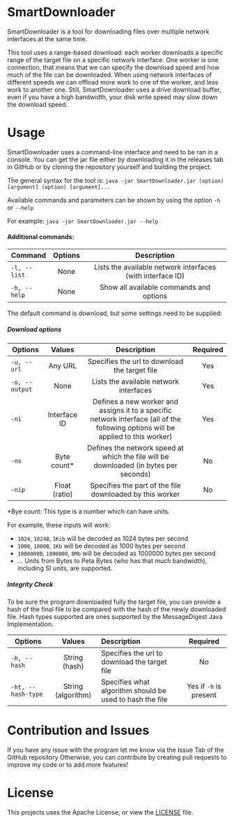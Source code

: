 # SmartDownloader
SmartDownloader is a tool for downloading files over multiple network interfaces at the same time.

This tool uses a range-based download: each worker downloads a specific range of the target file on
a specific network interface. One worker is one connection, that means that we can specify the download speed
and how much of the file can be downloaded. When using network interfaces of different speeds we can offload more work
to one of the worker, and less work to another one. Still, SmartDownloader uses a drive download buffer,
even if you have a high bandwidth, your disk write speed may slow down the download speed.

# Usage
SmartDownloader uses a command-line interface and need to be ran in a console.
You can get the jar file either by downloading it in the releases tab in GitHub or by cloning 
the repository yourself and building the project.

The general syntax for the tool is: `java -jar SmartDownloader.jar (option) [argument] (option) [argument]...`

Available commands and parameters can be shown by using the option `-h` or `--help`

For example: `java -jar SmartDownloader.jar --help`

#### Additional commands:

| Command       | Options       | Description  |
| ------------- |:-------------:|:-----:|
| `-l, --list`  | None          | Lists the available network interfaces (with interface ID) |
| `-h, --help`  | None          | Show all available commands and options |

The default command is download, but some settings need to be supplied:
##### Download options

| Options       | Values       | Description  | Required  |
| ------------- |:------------:|:-----:|:-----:|
| `-u, --url`   | Any URL      | Specifies the url to download the target file | Yes
| `-o, --output`| None         | Lists the available network interfaces | Yes
| `-ni`         | Interface ID | Defines a new worker and assigns it to a specific network interface (all of the following options will be applied to this worker) | Yes
| `-ns`         | Byte count* | Defines the network speed at which the file will be downloaded (in bytes per seconds) | No
| `-nip`        | Float (ratio) | Specifies the part of the file downloaded by this worker | No

*Bye count: This type is a number which can have units. 

For example, these inputs will work: 

* `1024`, `1024B`, `1Kib` will be decoded as 1024 bytes per second
* `1000`, `1000B`, `1Kb` will be decoded as 1000 bytes per second
* `1000000B`, `1000000`, `8Mb` will be decoded as 1000000 bytes per second
* ... Units from Bytes to Peta Bytes (who has that much bandwidth), including SI units, are supported.

##### Integrity Check
To be sure the program downloaded fully the target file, you can provide a hash of the
final file to be compared with the hash of the newly downloaded file. Hash types supported are ones supported
by the MessageDigest Java Implementation.

| Options           | Values             | Description  | Required  |
| ----------------- |:------------------:|:----------------------------------------------|:-----:|
| `-h, --hash`      | String (hash)      | Specifies the url to download the target file | No
| `-ht, --hash-type`| String (algorithm) | Specifies what algorithm should be used to hash the file | Yes if `-h` is present

# Contribution and Issues
If you have any issue with the program let me know via the Issue Tab of the GitHub repository
Otherwise, you can contribute by creating pull requests to improve my code or to add more
features!

# License
This projects uses the Apache License, or view the [LICENSE](https://github.com/SofianeLeCubeur/SmartDownloader/blob/master/LICENSE) file.
